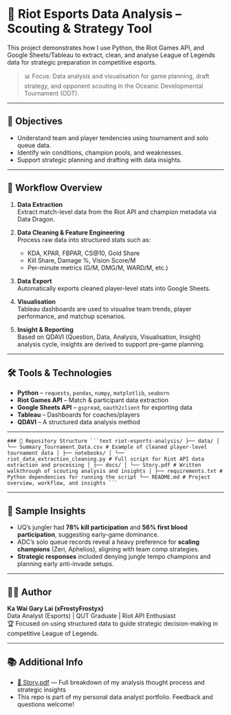 # 🧠 Riot Esports Data Analysis – Scouting & Strategy Tool

This project demonstrates how I use Python, the Riot Games API, and Google Sheets/Tableau to extract, clean, and analyse League of Legends data for strategic preparation in competitive esports.

> 📊 Focus: Data analysis and visualisation for game planning, draft strategy, and opponent scouting in the Oceanic Developmental Tournament (ODT).

---

## 🎯 Objectives

- Understand team and player tendencies using tournament and solo queue data.
- Identify win conditions, champion pools, and weaknesses.
- Support strategic planning and drafting with data insights.

---

## 🔄 Workflow Overview

1. **Data Extraction**  
   Extract match-level data from the Riot API and champion metadata via Data Dragon.

2. **Data Cleaning & Feature Engineering**  
   Process raw data into structured stats such as:
   - KDA, KPAR, FBPAR, CS@10, Gold Share
   - Kill Share, Damage %, Vision Score/M
   - Per-minute metrics (G/M, DMG/M, WARD/M, etc.)

3. **Data Export**  
   Automatically exports cleaned player-level stats into Google Sheets.

4. **Visualisation**  
   Tableau dashboards are used to visualise team trends, player performance, and matchup scenarios.

5. **Insight & Reporting**  
   Based on QDAVI (Question, Data, Analysis, Visualisation, Insight) analysis cycle, insights are derived to support pre-game planning.

---

## 🛠️ Tools & Technologies

- **Python** – `requests`, `pandas`, `numpy`, `matplotlib`, `seaborn`
- **Riot Games API** – Match & participant data extraction
- **Google Sheets API** – `gspread`, `oauth2client` for exporting data
- **Tableau** – Dashboards for coaches/players
- **QDAVI** – A structured data analysis method

---

<pre><code>### 📁 Repository Structure ```text riot-esports-analysis/ ├── data/ │ └── Summary_Tournament_Data.csv # Example of cleaned player-level tournament data │ ├── notebooks/ │ └── riot_data_extraction_cleaning.py # Full script for Riot API data extraction and processing │ ├── docs/ │ └── Story.pdf # Written walkthrough of scouting analysis and insights │ ├── requirements.txt # Python dependencies for running the script └── README.md # Project overview, workflow, and insights ``` </code></pre>

---

## 🧠 Sample Insights

- UQ’s jungler had **78% kill participation** and **56% first blood participation**, suggesting early-game dominance.
- ADC’s solo queue records reveal a heavy preference for **scaling champions** (Zeri, Aphelios), aligning with team comp strategies.
- **Strategic responses** included denying jungle tempo champions and planning early anti-invade setups.

---

## 👨‍💻 Author

**Ka Wai Gary Lai (xFrostyFrostyx)**  
Data Analyst (Esports) | QUT Graduate | Riot API Enthusiast  
🏆 Focused on using structured data to guide strategic decision-making in competitive League of Legends.

---

## 📚 Additional Info

- [📄 Story.pdf](docs/Story.pdf) — Full breakdown of my analysis thought process and strategic insights
- This repo is part of my personal data analyst portfolio. Feedback and questions welcome!

